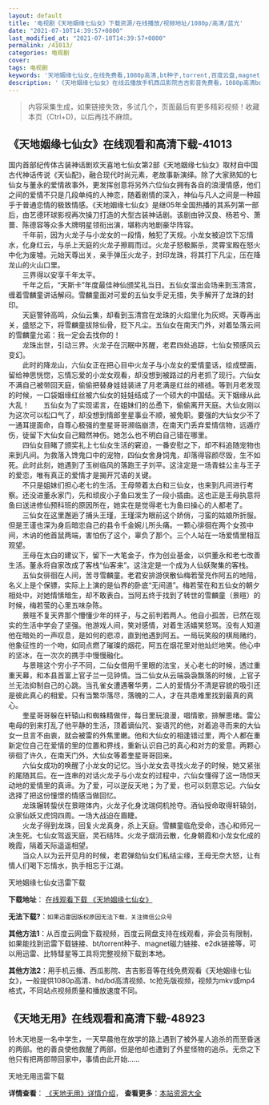 ```yaml
---
layout: default
title: '电视剧《天地姻缘七仙女》下载资源/在线播放/视频地址/1080p/高清/蓝光'
date: "2021-07-10T14:39:57+0800"
last_modified_at: "2021-07-10T14:39:57+0800"
permalink: /41013/
categories: 电视剧
cover:
tags: 电视剧
keywords: '天地姻缘七仙女,在线免费看,1080p高清,bt种子,torrent,百度云盘,magnet,磁力链,迅雷下载资源'
description: '《天地姻缘七仙女》在线云播放手机西瓜影院吉吉影音免费看，1080p高清bd/hd未删减完整版和tc抢先枪版，mkv/mp4格式，附带bt/torrent种子、magnet/磁力链、百度云盘、网盘资源迅雷下载链接'
---
```


>内容采集生成，如果链接失效，多试几个，页面最后有更多精彩视频！收藏本页（Ctrl+D)，以后再找不麻烦。


## 《天地姻缘七仙女》在线观看和高清下载-41013

国内首部纪传体古装神话剧欢天喜地七仙女第2部《天地姻缘七仙女》取材自中国古代神话传说《天仙配》，融合现代时尚元素，老故事新演绎。除了大家熟知的七仙女与董永的爱情故事外，更发挥创意将另外六位仙女拥有各自的浪漫情感，他们之间的爱情不只是几段单纯的人神恋，随着剧情的深入，神仙与凡人之间是一种超乎于普通恋情的极致情感。《天地姻缘七仙女》是继05年全国热播的其系列第一部后，由艺德环球影视再次操刀打造的大型古装神话剧。该剧由钟汉良、杨若兮、萧蔷、陈德容等众多大牌明星领衔出演，堪称内地剧豪华阵容。<br />　　千年前，因为火龙子与小龙女的一段情，触犯了天规。小龙女被迫饮下忘情水，化身红云，与杀上天庭的火龙子擦肩而过。火龙子怒极厮杀，灵霄宝殿在怒火中化为废墟。元始天尊出关，亲手弹压火龙子，封印龙珠，将其打下凡尘，压在降龙山的火山口里。<br />　　三界得以安享千年太平。<br />　　千年之后，&ldquo;天斯卡&rdquo;年度最佳神仙颁奖礼当日。五仙女溜出会场来到玉清宫，缠着雪麟童讲话解闷。雪麟童面对可爱的五仙女手足无措，失手解开了龙珠的封印。<br />　　天庭警钟高鸣，众仙云集，却看到玉清宫在龙珠的火焰里化为灰烬。天尊再出关，盛怒之下，将雪麟童拔除仙骨，贬下凡尘。五仙女在南天门外，对着坠落云间的雪麟童允诺：我一定会去找你的！<br />　　龙珠出世，引动三界。火龙子在沉眠中苏醒，老君四处追踪，七仙女预感风云变幻。<br />　　此时的降龙山，六仙女正在把心目中火龙子与小龙女的爱情童话，绘成壁画，留给神思恍惚，忘情忘爱的小龙女观看，却没想到被路过的月老抓了现行。六仙女不满自己被带回天庭，偷偷把替身娃娃装进了月老满是红丝的褡裢。等到月老发现的时候，一口袋姻缘红丝被六仙女的娃娃结成了一个硕大的中国结。天下姻缘从此大乱！　　五仙女为了实现诺言，在姐妹们的怂恿下，偷偷离开天庭。大仙女刚以为这次可以松口气了，却没想到情郎奎星事业不顺，被免职。要强的大仙女少不了一通耳提面命，自尊心极强的奎星哥哥濒临崩溃，在南天门丢弃爱情信物，远遁疗伤，徒留下大仙女自己黯然神伤。她怎么也不明白自己错在哪里。<br />　　四仙女目睹了颁奖礼上七仙女生活的窘迫，一番安慰之下，却不料追随宠物也来到凡间。为救落入馋鬼口中的宠物，四仙女舍身饲鬼，却落得容颜尽毁，生不如死。此时此刻，她遇到了玉树临风的落跑王子刘平。这注定是一场青蛙公主与王子的爱恋，唯有真正的爱情才是揭开咒语的关键。<br />　　不只是姐妹们担心老七的生活。王母带着太白和三仙女，也来到凡间进行考察。还没进董永家门，先和顽皮小子鱼曰发生了一段小插曲。这也正是王母执意将鱼曰送进修仙预科班的原因所在，她实在是觉得老七为鱼曰操心的人都老了。<br />　　三仙女在这里邂逅了捕头王瑾，王瑾深为眼前这个娇俏，刁蛮的姑娘所折服。但是王谨也深为身后暗恋自己的县令千金婉儿所头痛。一颗心徘徊在两个女孩中间，木讷的他首鼠两端，害怕伤了这个，辜负了那个。三个人站在一场爱情里相互观望。<br />　　王母在太白的建议下，留下一大笔金子，作为创业基金，以供董永和老七改善生活。董永将自家改成了客栈&ldquo;仙客来&rdquo;。这注定是一个成为人仙妖聚集的客栈。<br />　　五仙女徘徊在人间，苦寻雪麟童。老君安排游侠散仙梅若莹充作阿五的地陪，名义上是个保镖，实际上上演的是仙界的卧底&ldquo;无间道&rdquo;。梅若莹在和五仙女的朝夕相处中，对她情愫暗生，却不敢表白。当阿五终于找到了转世的雪麟童（景暄）的时候，梅若莹的心里五味杂陈。<br />　　景暄不复天界那个懵懂少年的样子，与之前判若两人。他自小孤苦，已然在现实的生活中学会了坚强。他游戏人间，笑对感情，对着生活嬉笑怒骂。没有人知道他在暗处的一声叹息，是如何的悲凉，直到他遇到阿五。一局玩笑般的棋局赌约，他象征性的一个吻，如同点燃了璀璨的烟花，阿五在烟花里对他灿烂地笑。他心中的坚冰，在一次次的携手中慢慢融化。<br />　　与景暄这个穷小子不同，二仙女借用千里眼的法宝，关心老七的时候，透过重重天幕，和本县首富上官子兰一见钟情。当二仙女从云端袅袅飘落的时候，上官子兰无法抑制自己的心跳。当孔雀女遭遇奢华男，二人的爱情分不清是容貌的吸引还是彼此真心的相爱。只有当繁华落尽，落魄的二人，才在共患难里找到最真的真心。<br />　　奎星哥哥躲在轩辕山和蜘蛛精做伴，每日里玩浪漫，唱情歌，排解思绪。雷公电母的到来打乱了他平静的生活，顶着谪仙咒、妄语咒的他，对着追寻而来的大仙女一旦言不由衷，就会被雷的外焦里嫩。他和大仙女的相逢错过里，两个人都在重新定位自己在爱情的里的位置和界线，重新认识自己的真心和对方的爱意。两颗心徘徊了许久，在南天门外，大仙女等着奎星哥哥回来。<br />　　六仙女成功的唤醒了小龙女的记忆。当小龙女去寻找火龙子的时候，她又紧张的尾随其后。在一连串的对话火龙子与小龙女的过程中，六仙女懂得了这一场惊天动地的爱情里的真谛。为了爱，可以逆反天地；为了爱，也可以刻意忘记。六仙女选择了把这份憧憬的情感当做回忆。<br />　　龙珠辗转蛰伏在景暄体内，火龙子化身沈瑞伺机抢夺。酒仙授命取得轩辕剑，众家仙妖又虎饲四周。一场大战迫在眉睫。<br />　　火龙子得到龙珠，回复火龙真身，杀上天庭。雪麟童临危受命，违心和师兄一决生死。七仙女驾返天庭，灵石结阵。火龙子烟消云散，化身朝霞和小龙女化成的晚霞，隔着天际遥遥相望。<br />　　当众人以为云开见月的时候，老君弹劾仙女们私结尘缘，王母无奈大怒，让有情人们喝下忘情水，执手相忘于江湖。


天地姻缘七仙女迅雷下载

**下载地址**： [在线观看下载 《天地姻缘七仙女》](https://www.993dy.com//vod-detail-id-11309.html) 


**无法下载?**：`如果迅雷因版权原因无法下载，关注微信公众号 `

**其他方法1**：从百度云网盘下载视频，百度云网盘支持在线观看，非会员有限制，如果能找到迅雷下载链接、bt/torrent种子、magnet磁力链接、e2dk链接等，可以用迅雷、比特彗星等工具将完整视频下载到本地。

**其他方法2**：用手机云播、西瓜影院、吉吉影音等在线免费观看《天地姻缘七仙女》，一般提供1080p高清、hd/bd高清视频、tc抢先版视频，视频为mkv或mp4格式，不同站点视频质量和播放速度不同。


## 《天地无用》在线观看和高清下载-48923

铃木天地是一名中学生，一天早晨他在放学的路上遇到了被外星人追杀的而至昏迷的两部。他的善良使他救醒了两部，但是他却也遭到了外星怪物的追杀。无奈之下他只有把两部带回家中，事情由此开始&hellip;…


天地无用迅雷下载

**详情查看**： [《天地无用》详情介绍](/movie/48923/)， **查看更多**：[本站资源大全](/movie/t/all/)

